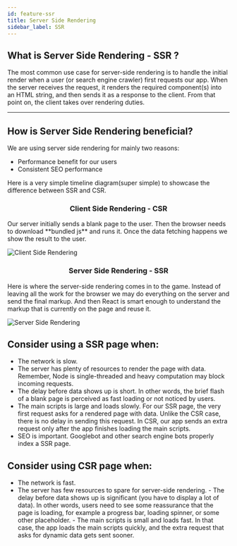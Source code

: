 ```yaml
---
id: feature-ssr
title: Server Side Rendering
sidebar_label: SSR
---
```


## What is Server Side Rendering - SSR ?

The most common use case for server-side rendering is to handle the initial render when a user 
(or search engine crawler) first requests our app. When the server receives the request, it 
renders the required component(s) into an HTML string, and then sends it as a response to the client. 
From that point on, the client takes over rendering duties.

---

## How is Server Side Rendering beneficial?

We are using server side rendering for mainly two reasons:

 - Performance benefit for our users
 - Consistent SEO performance
 
Here is a very simple timeline diagram(super simple) to showcase the difference between SSR and CSR.


<h3 align="center" style="text-align:center">Client Side Rendering - CSR</h1>
  Our server initially sends a blank page to the user. Then the browser needs to download **bundled js** and runs it. 
  Once the data fetching happens we show the result to the user.   
  
![Client Side Rendering](/img/features/csr.png)


<h3 align="center" style="text-align:center">Server Side Rendering - SSR</h1>
  Here is where the server-side rendering comes in to the game. Instead of leaving all the work for the 
  browser we may do everything on the server and send the final markup. And then React is smart enough to 
  understand the markup that is currently on the page and reuse it.  
  
![Server Side Rendering](/img/features/ssr.png)

## Consider using a SSR page when:
   - The network is slow.
   - The server has plenty of resources to render the page with data. Remember, Node is single-threaded 
   and heavy computation may block incoming requests.
   - The delay before data shows up is short. In other words, the brief flash of a blank page is perceived 
   as fast loading or not noticed by users.
   - The main scripts is large and loads slowly. For our SSR page, the very first request asks for a rendered 
   page with data. Unlike the CSR case, there is no delay in sending this request. In CSR, our app sends an 
   extra request only after the app finishes loading the main scripts.
   - SEO is important. Googlebot and other search engine bots properly index a SSR page.

## Consider using CSR page when:   
   - The network is fast.
   - The server has few resources to spare for server-side rendering.
    - The delay before data shows up is significant (you have to display a lot of data). In other words, 
    users need to see some reassurance that the page is loading, for example a progress bar, loading spinner, 
    or some other placeholder.
    - The main scripts is small and loads fast. In that case, the app loads the main scripts quickly, and the 
    extra request that asks for dynamic data gets sent sooner.

<script async src="//pagead2.googlesyndication.com/pagead/js/adsbygoogle.js"></script>
<ins class="adsbygoogle"
     style="display:block"
     data-ad-client="ca-pub-7586505628408924"
     data-ad-slot="5652642939"
     data-ad-format="auto"></ins>
<script>
(adsbygoogle = window.adsbygoogle || []).push({});
</script>  

<script src="https://codefund.io/scripts/fefc6de5-a0ce-46e8-a15d-f43733b5b454/embed.js"></script>
<div id="codefund_ad"></div>
